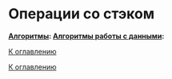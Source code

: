 # Операции со стэком
**[Алгоритмы](../README.md#Алгоритмы):
[Алгоритмы работы с данными](../README.md#%D0%B0%D0%BB%D0%B3%D0%BE%D1%80%D0%B8%D1%82%D0%BC%D1%8B-%D1%80%D0%B0%D0%B1%D0%BE%D1%82%D1%8B-%D1%81-%D0%B4%D0%B0%D0%BD%D0%BD%D1%8B%D0%BC%D0%B8):**

<!--

-->

[К оглавлению](../../README.md)



[К оглавлению](../../README.md)
